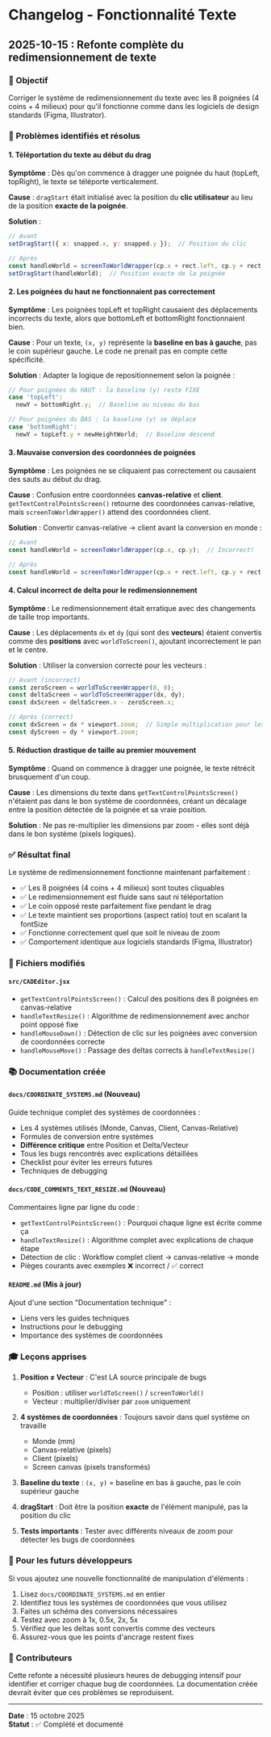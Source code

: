 # Changelog - Fonctionnalité Texte

## 2025-10-15 : Refonte complète du redimensionnement de texte

### 🎯 Objectif
Corriger le système de redimensionnement du texte avec les 8 poignées (4 coins + 4 milieux) pour qu'il fonctionne comme dans les logiciels de design standards (Figma, Illustrator).

### 🐛 Problèmes identifiés et résolus

#### 1. **Téléportation du texte au début du drag**
**Symptôme** : Dès qu'on commence à dragger une poignée du haut (topLeft, topRight), le texte se téléporte verticalement.

**Cause** : `dragStart` était initialisé avec la position du **clic utilisateur** au lieu de la position **exacte de la poignée**.

**Solution** : 
```javascript
// Avant
setDragStart({ x: snapped.x, y: snapped.y });  // Position du clic

// Après
const handleWorld = screenToWorldWrapper(cp.x + rect.left, cp.y + rect.top);
setDragStart(handleWorld);  // Position exacte de la poignée
```

#### 2. **Les poignées du haut ne fonctionnaient pas correctement**
**Symptôme** : Les poignées topLeft et topRight causaient des déplacements incorrects du texte, alors que bottomLeft et bottomRight fonctionnaient bien.

**Cause** : Pour un texte, `(x, y)` représente la **baseline en bas à gauche**, pas le coin supérieur gauche. Le code ne prenait pas en compte cette spécificité.

**Solution** : Adapter la logique de repositionnement selon la poignée :
```javascript
// Pour poignées du HAUT : la baseline (y) reste FIXE
case 'topLeft':
  newY = bottomRight.y;  // Baseline au niveau du bas

// Pour poignées du BAS : la baseline (y) se déplace
case 'bottomRight':
  newY = topLeft.y + newHeightWorld;  // Baseline descend
```

#### 3. **Mauvaise conversion des coordonnées de poignées**
**Symptôme** : Les poignées ne se cliquaient pas correctement ou causaient des sauts au début du drag.

**Cause** : Confusion entre coordonnées **canvas-relative** et **client**. `getTextControlPointsScreen()` retourne des coordonnées canvas-relative, mais `screenToWorldWrapper()` attend des coordonnées client.

**Solution** : Convertir canvas-relative → client avant la conversion en monde :
```javascript
// Avant
const handleWorld = screenToWorldWrapper(cp.x, cp.y);  // Incorrect!

// Après
const handleWorld = screenToWorldWrapper(cp.x + rect.left, cp.y + rect.top);  // Correct!
```

#### 4. **Calcul incorrect de delta pour le redimensionnement**
**Symptôme** : Le redimensionnement était erratique avec des changements de taille trop importants.

**Cause** : Les déplacements `dx` et `dy` (qui sont des **vecteurs**) étaient convertis comme des **positions** avec `worldToScreen()`, ajoutant incorrectement le pan et le centre.

**Solution** : Utiliser la conversion correcte pour les vecteurs :
```javascript
// Avant (incorrect)
const zeroScreen = worldToScreenWrapper(0, 0);
const deltaScreen = worldToScreenWrapper(dx, dy);
const dxScreen = deltaScreen.x - zeroScreen.x;

// Après (correct)
const dxScreen = dx * viewport.zoom;  // Simple multiplication pour les vecteurs
const dyScreen = dy * viewport.zoom;
```

#### 5. **Réduction drastique de taille au premier mouvement**
**Symptôme** : Quand on commence à dragger une poignée, le texte rétrécit brusquement d'un coup.

**Cause** : Les dimensions du texte dans `getTextControlPointsScreen()` n'étaient pas dans le bon système de coordonnées, créant un décalage entre la position détectée de la poignée et sa vraie position.

**Solution** : Ne pas re-multiplier les dimensions par zoom - elles sont déjà dans le bon système (pixels logiques).

### ✅ Résultat final

Le système de redimensionnement fonctionne maintenant parfaitement :
- ✅ Les 8 poignées (4 coins + 4 milieux) sont toutes cliquables
- ✅ Le redimensionnement est fluide sans saut ni téléportation
- ✅ Le coin opposé reste parfaitement fixe pendant le drag
- ✅ Le texte maintient ses proportions (aspect ratio) tout en scalant la fontSize
- ✅ Fonctionne correctement quel que soit le niveau de zoom
- ✅ Comportement identique aux logiciels standards (Figma, Illustrator)

### 📝 Fichiers modifiés

#### `src/CADEditor.jsx`
- `getTextControlPointsScreen()` : Calcul des positions des 8 poignées en canvas-relative
- `handleTextResize()` : Algorithme de redimensionnement avec anchor point opposé fixe
- `handleMouseDown()` : Détection de clic sur les poignées avec conversion de coordonnées correcte
- `handleMouseMove()` : Passage des deltas corrects à `handleTextResize()`

### 📚 Documentation créée

#### `docs/COORDINATE_SYSTEMS.md` (Nouveau)
Guide technique complet des systèmes de coordonnées :
- Les 4 systèmes utilisés (Monde, Canvas, Client, Canvas-Relative)
- Formules de conversion entre systèmes
- **Différence critique** entre Position et Delta/Vecteur
- Tous les bugs rencontrés avec explications détaillées
- Checklist pour éviter les erreurs futures
- Techniques de debugging

#### `docs/CODE_COMMENTS_TEXT_RESIZE.md` (Nouveau)
Commentaires ligne par ligne du code :
- `getTextControlPointsScreen()` : Pourquoi chaque ligne est écrite comme ça
- `handleTextResize()` : Algorithme complet avec explications de chaque étape
- Détection de clic : Workflow complet client → canvas-relative → monde
- Pièges courants avec exemples ❌ incorrect / ✅ correct

#### `README.md` (Mis à jour)
Ajout d'une section "Documentation technique" :
- Liens vers les guides techniques
- Instructions pour le debugging
- Importance des systèmes de coordonnées

### 🎓 Leçons apprises

1. **Position ≠ Vecteur** : C'est LA source principale de bugs
   - Position : utiliser `worldToScreen()` / `screenToWorld()`
   - Vecteur : multiplier/diviser par `zoom` uniquement

2. **4 systèmes de coordonnées** : Toujours savoir dans quel système on travaille
   - Monde (mm)
   - Canvas-relative (pixels)
   - Client (pixels)
   - Screen canvas (pixels transformés)

3. **Baseline du texte** : `(x, y)` = baseline en bas à gauche, pas le coin supérieur gauche

4. **dragStart** : Doit être la position **exacte** de l'élément manipulé, pas la position du clic

5. **Tests importants** : Tester avec différents niveaux de zoom pour détecter les bugs de coordonnées

### 🔧 Pour les futurs développeurs

Si vous ajoutez une nouvelle fonctionnalité de manipulation d'éléments :
1. Lisez `docs/COORDINATE_SYSTEMS.md` en entier
2. Identifiez tous les systèmes de coordonnées que vous utilisez
3. Faites un schéma des conversions nécessaires
4. Testez avec zoom à 1x, 0.5x, 2x, 5x
5. Vérifiez que les deltas sont convertis comme des vecteurs
6. Assurez-vous que les points d'ancrage restent fixes

### 👥 Contributeurs

Cette refonte a nécessité plusieurs heures de debugging intensif pour identifier et corriger chaque bug de coordonnées. La documentation créée devrait éviter que ces problèmes se reproduisent.

---

**Date** : 15 octobre 2025  
**Statut** : ✅ Complété et documenté

